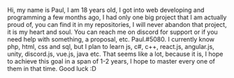 Hi, my name is Paul, I am 18 years old, I got into web developing and programming a few months ago, I had only one big project that I am actually proud of, you can find it in my repositories, I will never abandon that project, it is my heart and soul.
You can reach me on discord for support or if you need help with something, a proposal, etc. Paul.#5080. I currently know php, html, css and sql, but I plan to learn js, c#, c++, react.js, angular.js, unity, discord.js, vue.js, java etc. That seems like a lot, because it is, I hope to achieve this goal in a span of 1-2 years, I hope to master every one of them in that time. Good luck :D


